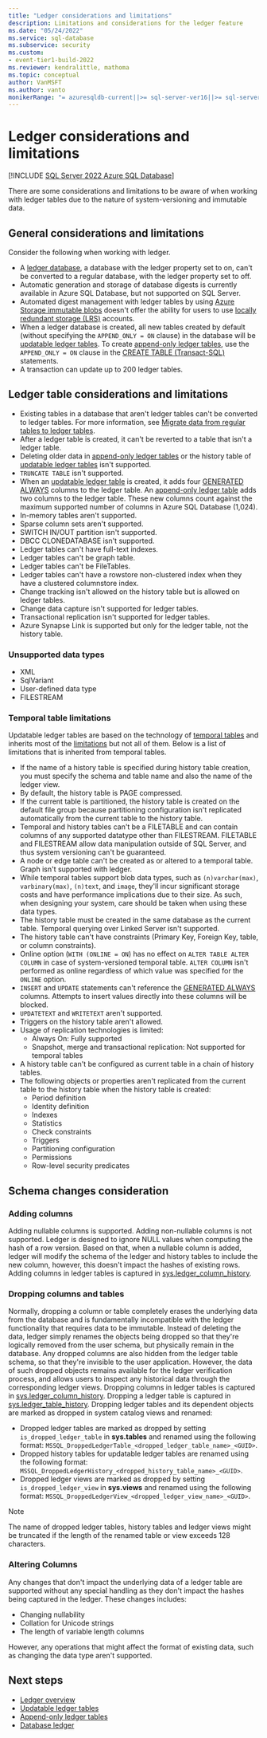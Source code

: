 ```yaml
---
title: "Ledger considerations and limitations"
description: Limitations and considerations for the ledger feature
ms.date: "05/24/2022"
ms.service: sql-database
ms.subservice: security
ms.custom:
- event-tier1-build-2022
ms.reviewer: kendralittle, mathoma
ms.topic: conceptual
author: VanMSFT
ms.author: vanto
monikerRange: "= azuresqldb-current||>= sql-server-ver16||>= sql-server-linux-ver16"
---
```


# Ledger considerations and limitations

[!INCLUDE [SQL Server 2022 Azure SQL Database](../../../includes/applies-to-version/sqlserver2022-asdb.md)]

There are some considerations and limitations to be aware of when working with ledger tables due to the nature of system-versioning and immutable data.

## General considerations and limitations

Consider the following when working with ledger.

- A [ledger database](ledger-database-ledger.md), a database with the ledger property set to on, can't be converted to a regular database, with the ledger property set to off.
- Automatic generation and storage of database digests is currently available in Azure SQL Database, but not supported on SQL Server.
- Automated digest management with ledger tables by using [Azure Storage immutable blobs](/azure/storage/blobs/immutable-storage-overview) doesn't offer the ability for users to use [locally redundant storage (LRS)](/azure/storage/common/storage-redundancy#locally-redundant-storage) accounts.
- When a ledger database is created, all new tables created by default (without specifying the `APPEND_ONLY = ON` clause) in the database will be [updatable ledger tables](ledger-updatable-ledger-tables.md). To create [append-only ledger tables](ledger-append-only-ledger-tables.md), use the `APPEND_ONLY = ON` clause in the [CREATE TABLE (Transact-SQL)](../../../t-sql/statements/create-table-transact-sql.md) statements.
- A transaction can update up to 200 ledger tables.

## Ledger table considerations and limitations

- Existing tables in a database that aren't ledger tables can't be converted to ledger tables. For more information, see [Migrate data from regular tables to ledger tables](ledger-how-to-migrate-data-to-ledger-tables.md).
- After a ledger table is created, it can't be reverted to a table that isn't a ledger table.
- Deleting older data in [append-only ledger tables](ledger-append-only-ledger-tables.md) or the history table of [updatable ledger tables](ledger-updatable-ledger-tables.md) isn't supported.
- `TRUNCATE TABLE` isn't supported.
- When an [updatable ledger table](ledger-updatable-ledger-tables.md) is created, it adds four [GENERATED ALWAYS](../../../t-sql/statements/create-table-transact-sql.md#generate-always-columns) columns to the ledger table. An [append-only ledger table](ledger-append-only-ledger-tables.md) adds two columns to the ledger table. These new columns count against the maximum supported number of columns in Azure SQL Database (1,024).
- In-memory tables aren't supported.
- Sparse column sets aren't supported.
- SWITCH IN/OUT partition isn't supported.
- DBCC CLONEDATABASE isn't supported.
- Ledger tables can't have full-text indexes.
- Ledger tables can't be graph table.
- Ledger tables can't be FileTables.
- Ledger tables can't have a rowstore non-clustered index when they have a clustered columnstore index.
- Change tracking isn't allowed on the history table but is allowed on ledger tables.
- Change data capture isn't supported for ledger tables.
- Transactional replication isn't supported for ledger tables.
- Azure Synapse Link is supported but only for the ledger table, not the history table.

### Unsupported data types

- XML
- SqlVariant
- User-defined data type
- FILESTREAM

### Temporal table limitations

Updatable ledger tables are based on the technology of [temporal tables](../../tables/temporal-tables.md) and inherits most of the [limitations](../../tables/temporal-table-considerations-and-limitations.md) but not all of them. Below is a list of limitations that is inherited from temporal tables.

- If the name of a history table is specified during history table creation, you must specify the schema and table name and also the name of the ledger view.
- By default, the history table is PAGE compressed.
- If the current table is partitioned, the history table is created on the default file group because partitioning configuration isn't replicated automatically from the current table to the history table.
- Temporal and history tables can't be a FILETABLE and can contain columns of any supported datatype other than FILESTREAM. FILETABLE and FILESTREAM allow data manipulation outside of SQL Server, and thus system versioning can't be guaranteed.
- A node or edge table can't be created as or altered to a temporal table. Graph isn't supported with ledger.
- While temporal tables support blob data types, such as `(n)varchar(max)`, `varbinary(max)`, `(n)text`, and `image`, they'll incur significant storage costs and have performance implications due to their size. As such, when designing your system, care should be taken when using these data types.
- The history table must be created in the same database as the current table. Temporal querying over Linked Server isn't supported.
- The history table can't have constraints (Primary Key, Foreign Key, table, or column constraints).
- Online option (`WITH (ONLINE = ON`) has no effect on `ALTER TABLE ALTER COLUMN` in case of system-versioned temporal table. `ALTER COLUMN` isn't performed as online regardless of which value was specified for the `ONLINE` option.
- `INSERT` and `UPDATE` statements can't reference the [GENERATED ALWAYS](../../../t-sql/statements/create-table-transact-sql.md#generate-always-columns) columns. Attempts to insert values directly into these columns will be blocked.
- `UPDATETEXT` and `WRITETEXT` aren't supported.
- Triggers on the history table aren't allowed.
- Usage of replication technologies is limited:
    - Always On: Fully supported
    - Snapshot, merge and transactional replication: Not supported for temporal tables
- A history table can't be configured as current table in a chain of history tables.
- The following objects or properties aren't replicated from the current table to the history table when the history table is created:
    - Period definition
    - Identity definition
    - Indexes
    - Statistics
    - Check constraints
    - Triggers
    - Partitioning configuration
    - Permissions
    - Row-level security predicates

## Schema changes consideration

### Adding columns

Adding nullable columns is supported. Adding non-nullable columns is not supported. Ledger is designed to ignore NULL values when computing the hash of a row version. Based on that, when a nullable column is added, ledger will modify the schema of the ledger and history tables to include the new column, however, this doesn't impact the hashes of existing rows. Adding columns in ledger tables is captured in [sys.ledger_column_history](../../system-catalog-views/sys-ledger-column-history-transact-sql.md).

### Dropping columns and tables

Normally, dropping a column or table completely erases the underlying data from the database and is fundamentally incompatible with the ledger functionality that requires data to be immutable. Instead of deleting the data, ledger simply renames the objects being dropped so that they're logically removed from the user schema, but physically remain in the database. Any dropped columns are also hidden from the ledger table schema, so that they're invisible to the user application. However, the data of such dropped objects remains available for the ledger verification process, and allows users to inspect any historical data through the corresponding ledger views. Dropping columns in ledger tables is captured in [sys.ledger_column_history](../../system-catalog-views/sys-ledger-column-history-transact-sql.md). Dropping a ledger table is captured in [sys.ledger_table_history](../../system-catalog-views/sys-ledger-table-history-transact-sql.md). Dropping ledger tables and its dependent objects are marked as dropped in system catalog views and renamed:

- Dropped ledger tables are marked as dropped by setting `is_dropped_ledger_table` in **sys.tables** and renamed using the following format: `MSSQL_DroppedLedgerTable_<dropped_ledger_table_name>_<GUID>`.
- Dropped history tables for updatable ledger tables are renamed using the following format: `MSSQL_DroppedLedgerHistory_<dropped_history_table_name>_<GUID>`.
- Dropped ledger views are marked as dropped by setting `is_dropped_ledger_view` in **sys.views** and renamed using the following format: `MSSQL_DroppedLedgerView_<dropped_ledger_view_name>_<GUID>`.

> [!NOTE]  
> The name of dropped ledger tables, history tables and ledger views might be truncated if the length of the renamed table or view exceeds 128 characters. 

### Altering Columns

Any changes that don't impact the underlying data of a ledger table are supported without any special handling as they don't impact the hashes being captured in the ledger. These changes includes:

- Changing nullability
- Collation for Unicode strings
- The length of variable length columns

However, any operations that might affect the format of existing data, such as changing the data type aren't supported.

## Next steps

- [Ledger overview](ledger-overview.md)
- [Updatable ledger tables](ledger-updatable-ledger-tables.md)
- [Append-only ledger tables](ledger-append-only-ledger-tables.md)
- [Database ledger](ledger-database-ledger.md)
